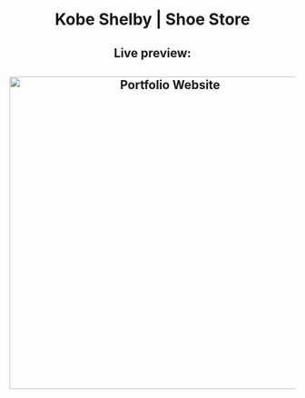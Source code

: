 <h1 align = "center"> Kobe Shelby | Shoe Store </h1>
<h2 align = "center"> Live preview: </h2>

<h2 align = "center"><img src= "https://user-images.githubusercontent.com/34294040/200968607-f6903540-87af-4187-9cbd-274cfb84e748.JPG" width= "550" alt="Portfolio Website"></h2>
